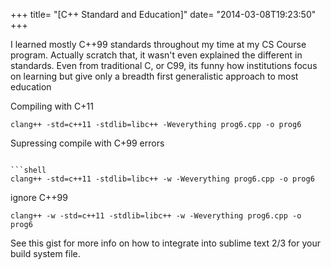+++
title= "[C++ Standard and Education]"
date= "2014-03-08T19:23:50"
+++

I learned mostly C++99 standards throughout my time at my CS Course program. Actually scratch that, it wasn't even explained the different in standards. Even from traditional C, or C99, its funny how institutions focus on learning but give only a breadth first generalistic approach to most education


Compiling with C+11
```shell
clang++ -std=c++11 -stdlib=libc++ -Weverything prog6.cpp -o prog6
```

Supressing compile with C+99 errors
```

```shell
clang++ -std=c++11 -stdlib=libc++ -w -Weverything prog6.cpp -o prog6
```

ignore C++99
```shell
clang++ -w -std=c++11 -stdlib=libc++ -w -Weverything prog6.cpp -o prog6
```
See this gist for more info on how to integrate into sublime text 2/3 for your build system file.

<script src="https://gist.github.com/stanzheng/9441259.js"></script>
